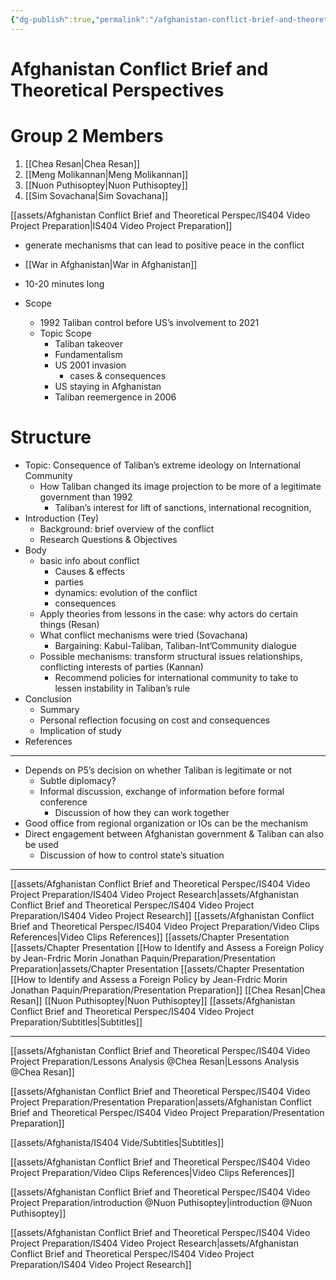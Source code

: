 ```yaml
---
{"dg-publish":true,"permalink":"/afghanistan-conflict-brief-and-theoretical-perspectives/"}
---
```


# Afghanistan Conflict Brief and Theoretical Perspectives

# Group 2 Members

1.  [[Chea Resan\|Chea Resan]] 
2. [[Meng Molikannan\|Meng Molikannan]] 
3. [[Nuon Puthisoptey\|Nuon Puthisoptey]] 
4. [[Sim Sovachana\|Sim Sovachana]] 

[[assets/Afghanistan Conflict Brief and Theoretical Perspec/IS404 Video Project Preparation\|IS404 Video Project Preparation]]

- generate mechanisms that can lead to positive peace in the conflict
- [[War in Afghanistan\|War in Afghanistan]]

- 10-20 minutes long
- Scope
    - 1992 Taliban control before US’s involvement to 2021
    - Topic Scope
        - Taliban takeover
        - Fundamentalism
        - US 2001 invasion
            - cases & consequences
        - US staying in Afghanistan
        - Taliban reemergence in 2006

# Structure

- Topic: Consequence of Taliban’s extreme ideology on International Community
    - How Taliban changed its image projection to be more of a legitimate government than 1992
        - Taliban’s interest for lift of sanctions, international recognition,
- Introduction (Tey)
    - Background: brief overview of the conflict
    - Research Questions & Objectives
- Body
    - basic info about conflict
        - Causes & effects
        - parties
        - dynamics: evolution of the conflict
        - consequences
    - Apply theories from lessons in the case: why actors do certain things (Resan)
    - What conflict mechanisms were tried (Sovachana)
        - Bargaining: Kabul-Taliban, Taliban-Int’Community dialogue
    - Possible mechanisms: transform structural issues relationships, conflicting interests of parties (Kannan)
        - Recommend policies for international community to take to lessen instability in Taliban’s rule
- Conclusion
    - Summary
    - Personal reflection focusing on cost and consequences
    - Implication of study
- References

---

- Depends on P5’s decision on whether Taliban is legitimate or not
    - Subtle diplomacy?
    - Informal discussion, exchange of information before formal conference
        - Discussion of how they can work together
- Good office from regional organization or IOs can be the mechanism
- Direct engagement between Afghanistan government & Taliban can also be used
    - Discussion of how to control state’s situation

---
[[assets/Afghanistan Conflict Brief and Theoretical Perspec/IS404 Video Project Preparation/IS404 Video Project Research\|assets/Afghanistan Conflict Brief and Theoretical Perspec/IS404 Video Project Preparation/IS404 Video Project Research]]
[[assets/Afghanistan Conflict Brief and Theoretical Perspec/IS404 Video Project Preparation/Video Clips References\|Video Clips References]]
[[assets/Chapter Presentation [[assets/Chapter Presentation [[How to Identify and Assess a Foreign Policy by Jean-Frdric Morin Jonathan Paquin/Preparation/Presentation Preparation\|assets/Chapter Presentation [[assets/Chapter Presentation [[How to Identify and Assess a Foreign Policy by Jean-Frdric Morin Jonathan Paquin/Preparation/Presentation Preparation]]
[[Chea Resan\|Chea Resan]]
[[Nuon Puthisoptey\|Nuon Puthisoptey]]
[[assets/Afghanistan Conflict Brief and Theoretical Perspec/IS404 Video Project Preparation/Subtitles\|Subtitles]]

---
[[assets/Afghanistan Conflict Brief and Theoretical Perspec/IS404 Video Project Preparation/Lessons Analysis @Chea Resan\|Lessons Analysis @Chea Resan]]

[[assets/Afghanistan Conflict Brief and Theoretical Perspec/IS404 Video Project Preparation/Presentation Preparation\|assets/Afghanistan Conflict Brief and Theoretical Perspec/IS404 Video Project Preparation/Presentation Preparation]]

[[assets/Afghanista/IS404 Vide/Subtitles\|Subtitles]]

[[assets/Afghanistan Conflict Brief and Theoretical Perspec/IS404 Video Project Preparation/Video Clips References\|Video Clips References]]

[[assets/Afghanistan Conflict Brief and Theoretical Perspec/IS404 Video Project Preparation/introduction @Nuon Puthisoptey\|introduction @Nuon Puthisoptey]]

[[assets/Afghanistan Conflict Brief and Theoretical Perspec/IS404 Video Project Preparation/IS404 Video Project Research\|assets/Afghanistan Conflict Brief and Theoretical Perspec/IS404 Video Project Preparation/IS404 Video Project Research]]